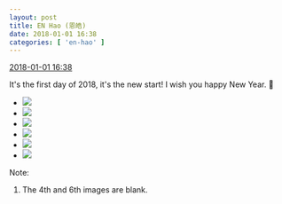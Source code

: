 ```yaml
---
layout: post
title: EN Hao (恩皓)
date: 2018-01-01 16:38
categories: [ 'en-hao' ]
---
```


<div class="weibo-info">
  <a href="https://weibo.com/6346318257/FCmfQCEvN">2018-01-01 16:38</a>
</div>

It's the first day of 2018, it's the new start! I wish you happy New Year. :pray:

<!-- more -->

<ul class="weibo-pic-list-2">
  <li class="weibo-pic">
    <a href="https://wx1.sinaimg.cn/mw690/006VuvhTgy1fn170xi0k0j30xr1904qp.jpg"><img src="https://wx1.sinaimg.cn/thumb150/006VuvhTgy1fn170xi0k0j30xr1904qp.jpg" /></a>
  </li>
  <li class="weibo-pic">
    <a href="https://wx1.sinaimg.cn/mw690/006VuvhTgy1fn170zeqsoj30xr1901kx.jpg"><img src="https://wx1.sinaimg.cn/thumb150/006VuvhTgy1fn170zeqsoj30xr1901kx.jpg" /></a>
  </li>
  <li class="weibo-pic">
    <a href="https://wx2.sinaimg.cn/mw690/006VuvhTgy1fn1711yyvej30xr1904qp.jpg"><img src="https://wx2.sinaimg.cn/thumb150/006VuvhTgy1fn1711yyvej30xr1904qp.jpg" /></a>
  </li>
  <li class="weibo-pic">
    <a href="https://wx2.sinaimg.cn/mw690/006VuvhTgy1fn1712nrbtj304o0560dd.jpg"><img src="https://wx2.sinaimg.cn/thumb150/006VuvhTgy1fn1712nrbtj304o0560dd.jpg" /></a>
  </li>
  <li class="weibo-pic">
    <a href="https://wx3.sinaimg.cn/mw690/006VuvhTgy1fn1714nr42j30xr1901kx.jpg"><img src="https://wx3.sinaimg.cn/thumb150/006VuvhTgy1fn1714nr42j30xr1901kx.jpg" /></a>
  </li>
  <li class="weibo-pic">
    <a href="https://wx1.sinaimg.cn/mw690/006VuvhTgy1fn171559nfj304o0563y9.jpg"><img src="https://wx1.sinaimg.cn/thumb150/006VuvhTgy1fn171559nfj304o0563y9.jpg" /></a>
  </li>
</ul>

Note:
1. The 4th and 6th images are blank.
